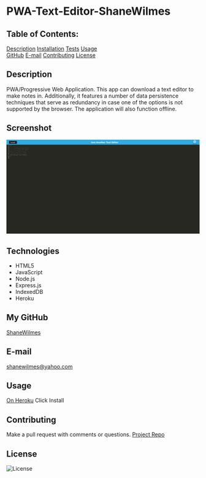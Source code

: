 # PWA-Text-Editor-ShaneWilmes

## Table of Contents:
  [Description](#Description) 
  [Installation](#Installation)
  [Tests](#Tests)
  [Usage](#Usage)  
  [GitHub](#GitHub)
  [E-mail](#E-mail)
  [Contributing](#Contributing)
  [License](#License)  

## Description
PWA/Progressive Web Application.  This app can download a text editor to make notes in.  Additionally, it features a number of data persistence techniques that serve as redundancy in case one of the options is not supported by the browser. The application will also function offline.

## Screenshot
![App Screenshot](./assets/images/screencapture-text-editor-sww-herokuapp-2022-07-12-09_37_09.png)

## Technologies
- HTML5
- JavaScript
- Node.js
- Express.js
- IndexedDB
- Heroku

## My GitHub
[ShaneWilmes](https://github.com/ShaneWilmes)

## E-mail
shanewilmes@yahoo.com

## Usage
[On Heroku](https://text-editor-sww.herokuapp.com/)
Click Install

## Contributing
Make a pull request with comments or questions.
[Project Repo](https://github.com/ShaneWilmes/PWA-Text-Editor-ShaneWilmes)

## License
![License](https://img.shields.io/badge/License-MIT-yellow.svg)

    